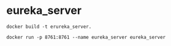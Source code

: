 # eureka_server

```shell
docker build -t erureka_server.
```

```shell
docker run -p 8761:8761 --name eureka_server eureka_server
```
